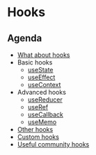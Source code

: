 # Hooks

## Agenda

- [What about hooks](./intro.md)
- Basic hooks
  - [useState](./use-state.md)
  - [useEffect](./use-effect.md)
  - [useContext](./use-context.md)
- Advanced hooks
  - [useReducer](./use-reducer.md)
  - [useRef](./use-ref.md)
  - [useCallback](./use-callback.md)
  - [useMemo](./use-memo.md)
- [Other hooks](./README.md)
- [Custom hooks](./README.md)
- [Useful community hooks](./README.md)
